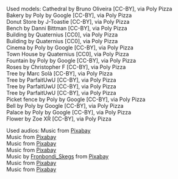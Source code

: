 Used models:
Cathedral by Bruno Oliveira [CC-BY], via Poly Pizza<br>
Bakery by Poly by Google [CC-BY], via Poly Pizza<br>
Donut Store by J-Toastie [CC-BY], via Poly Pizza<br>
Bench by Danni Bittman [CC-BY], via Poly Pizza<br>
Building by Quaternius [CC0], via Poly Pizza<br>
Building by Quaternius [CC0], via Poly Pizza<br>
Cinema by Poly by Google [CC-BY], via Poly Pizza<br>
Town House by Quaternius [CC0], via Poly Pizza<br>
Fountain by Poly by Google [CC-BY], via Poly Pizza<br>
Roses by Christopher F [CC-BY], via Poly Pizza<br>
Tree by Marc Solà [CC-BY], via Poly Pizza<br>
Tree by ParfaitUwU [CC-BY], via Poly Pizza<br>
Tree by ParfaitUwU [CC-BY], via Poly Pizza<br>
Tree by ParfaitUwU [CC-BY], via Poly Pizza<br>
Picket fence by Poly by Google [CC-BY], via Poly Pizza<br>
Bell by Poly by Google [CC-BY], via Poly Pizza<br>
Palace by Poly by Google [CC-BY], via Poly Pizza<br>
Flower by Zoe XR [CC-BY], via Poly Pizza<br>

Used audios:
Music from [Pixabay](https://pixabay.com/music/?utm_source=link-attribution&amp;utm_medium=referral&amp;utm_campaign=music&amp;utm_content=6718)<br>
Music from [Pixabay](https://pixabay.com/?utm_source=link-attribution&amp;utm_medium=referral&amp;utm_campaign=music&amp;utm_content=14578)<br>
Music from [Pixabay](https://pixabay.com/music/?utm_source=link-attribution&amp;utm_medium=referral&amp;utm_campaign=music&amp;utm_content=24375)<br>
Music from [Pixabay](https://pixabay.com/music/?utm_source=link-attribution&amp;utm_medium=referral&amp;utm_campaign=music&amp;utm_content=14756)<br>
Music by [Fronbondi_Skegs](https://pixabay.com/users/fronbondi_skegs-23154649/?tab=audio&amp;utm_source=link-attribution&amp;utm_medium=referral&amp;utm_campaign=audio&amp;utm_content=8515) from [Pixabay](https://pixabay.com/music/?utm_source=link-attribution&amp;utm_medium=referral&amp;utm_campaign=music&amp;utm_content=8515)<br>
Music from [Pixabay](https://pixabay.com/music/?utm_source=link-attribution&amp;utm_medium=referral&amp;utm_campaign=music&amp;utm_content=25915)<br>
Music from [Pixabay](https://pixabay.com/music/?utm_source=link-attribution&amp;utm_medium=referral&amp;utm_campaign=music&amp;utm_content=17872)<br>
